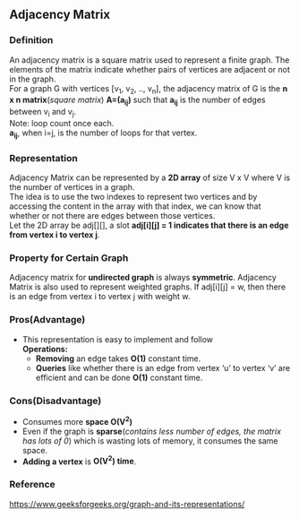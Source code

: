 ## Adjacency Matrix
### Definition
An adjacency matrix is a square matrix used to represent a finite graph. The elements of the matrix indicate whether pairs of vertices are adjacent or not in the graph.
</br>
For a graph G with vertices [v<sub>1</sub>, v<sub>2</sub>, .., v<sub>n</sub>], the adjacency matrix of G is the **n x n matrix**(_square matrix_)
**A=(a<sub>ij</sub>)** such that **a<sub>ij</sub>** is the number of edges between v<sub>i</sub> and v<sub>j</sub>.
<br/>
Note: loop count once each.
<br/>**a<sub>ij</sub>**, when i=j, is the number of loops for that vertex.
### Representation
Adjacency Matrix can be represented by a **2D array** of size V x V where V is the number of vertices in a graph.
<br/>The idea is to use the two indexes to represent two vertices and by accessing the content in the array with that index, we can know that whether or not there are edges between those vertices. 
<br/>Let the 2D array be adj[][], 
a slot **adj[i][j] = 1 indicates that there is an edge from vertex i to vertex j**.
### Property for Certain Graph
Adjacency matrix for **undirected graph** is always **symmetric**. Adjacency Matrix is also used to represent weighted graphs. If adj[i][j] = w, then there is an edge from vertex i to vertex j with weight w.

### Pros(Advantage) 
- This representation is easy to implement and follow
<br/> **Operations:**
  - **Removing** an edge takes **O(1)** constant time. 
  - **Queries** like whether there is an edge from vertex ‘u’ to vertex ‘v’ are efficient and can be done **O(1)** constant time.
### Cons(Disadvantage)
- Consumes more **space O(V<sup>2</sup>)**
- Even if the graph is **sparse**(*contains less number of edges, the matrix has lots of 0*) which is wasting lots of memory, it consumes the same space. 
- **Adding a vertex** is **O(V<sup>2</sup>) time**.
### Reference
https://www.geeksforgeeks.org/graph-and-its-representations/
